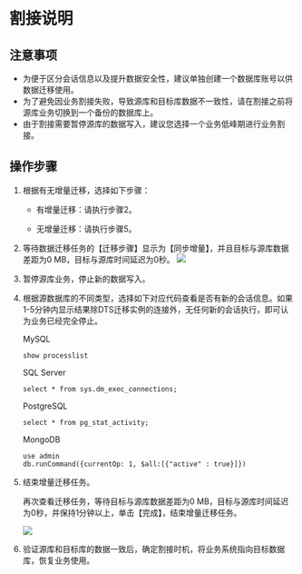 

# 割接说明

## 注意事项


- 为便于区分会话信息以及提升数据安全性，建议单独创建一个数据库账号以供数据迁移使用。
- 为了避免因业务割接失败，导致源库和目标库数据不一致性，请在割接之前将源库业务切换到一个备份的数据库上。
- 由于割接需要暂停源库的数据写入，建议您选择一个业务低峰期进行业务割接。 

## 操作步骤

1. 根据有无增量迁移，选择如下步骤：

   - 有增量迁移：请执行步骤2。

    - 无增量迁移：请执行步骤5。

2. 等待数据迁移任务的【迁移步骤】显示为【同步增量】，并且目标与源库数据差距为0 MB，目标与源库时间延迟为0秒。
     ![](https://main.qcloudimg.com/raw/af4f1f24d8664c3252e8b799a7075673.png)

2. 暂停源库业务，停止新的数据写入。

3. 根据源数据库的不同类型，选择如下对应代码查看是否有新的会话信息。如果1-5分钟内显示结果除DTS迁移实例的连接外，无任何新的会话执行，即可认为业务已经完全停止。

   MySQL 

   ```
   show processlist  
   ```

   SQL Server

   ```
   select * from sys.dm_exec_connections;
   ```

   PostgreSQL

   ```
   select * from pg_stat_activity;
   ```

   MongoDB

   ```
   use admin
   db.runCommand({currentOp: 1, $all:[{"active" : true}]})
   ```

4. 结束增量迁移任务。

   再次查看迁移任务，等待目标与源库数据差距为0 MB，目标与源库时间延迟为0秒，并保持1分钟以上，单击【完成】，结束增量迁移任务。

   ![](https://main.qcloudimg.com/raw/3769c4f44e7affc282e9c103b97a963c.png)

5. 验证源库和目标库的数据一致后，确定割接时机，将业务系统指向目标数据库，恢复业务使用。
